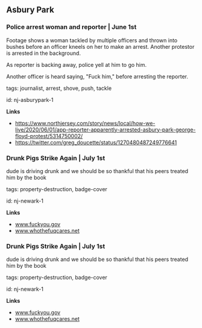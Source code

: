 ## Asbury Park

### Police arrest woman and reporter | June 1st

Footage shows a woman tackled by multiple officers and thrown into bushes before an officer kneels on her to make an arrest. Another protestor is arrested in the background.

As reporter is backing away, police yell at him to go him. 

Another officer is heard saying, "Fuck him," before arresting the reporter.

tags: journalist, arrest, shove, push, tackle

id: nj-asburypark-1

**Links**

* https://www.northjersey.com/story/news/local/how-we-live/2020/06/01/app-reporter-apparently-arrested-asbury-park-george-floyd-protest/5314750002/
* https://twitter.com/greg_doucette/status/1270480487249776641

### Drunk Pigs Strike Again | July 1st

dude is driving drunk and we should be so thankful that his peers treated him by the book

tags: property-destruction, badge-cover

id: nj-newark-1

**Links**

* www.fuckyou.gov
* www.whothefuqcares.net


### Drunk Pigs Strike Again | July 1st

dude is driving drunk and we should be so thankful that his peers treated him by the book

tags: property-destruction, badge-cover

id: nj-newark-1

**Links**

* www.fuckyou.gov
* www.whothefuqcares.net


